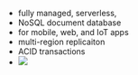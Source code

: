 - fully managed, serverless,
- NoSQL document database
- for mobile, web, and IoT apps
- multi-region replicaiton
- ACID transactions
- ![](https://happycoding.io/tutorials/google-cloud/images/datastore-2.png)